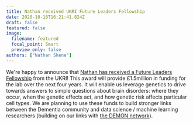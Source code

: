 ```yaml
---
title: Nathan received UKRI Future Leaders Fellowship
date: 2020-10-16T16:21:41.824Z
draft: false
featured: false
image:
  filename: featured
  focal_point: Smart
  preview_only: false
authors: ["Nathan Skene"]
---
```

We're happy to announce that [Nathan has received a Future Leaders Fellowship](https://www.imperial.ac.uk/news/204354/future-research-innovation-leaders-awarded-research/) from the UKRI! This award will provide £1.5million in funding for the lab over the next four years. It will enable us leverage genetics to drive towards answers to simple questions about brain disorders: where they occur, when the genetic effects act, and how genetic risk affects particular cell types. We are planning to use these funds to build stronger links between the Dementia community and data science / machine learning researchers (building on our links with [the DEMON network](http://demondementia.com/)).
